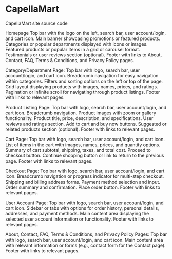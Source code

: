 # CapellaMart
CapellaMart site source code

Homepage
Top bar with the logo on the left, search bar, user account/login, and cart icon.
Main banner showcasing promotions or featured products.
Categories or popular departments displayed with icons or images.
Featured products or popular items in a grid or carousel format.
Testimonials or user reviews section (optional).
Footer with links to About, Contact, FAQ, Terms & Conditions, and Privacy Policy pages.

Category/Department Page:
Top bar with logo, search bar, user account/login, and cart icon.
Breadcrumb navigation for easy navigation within categories.
Filters and sorting options on the left or top of the page.
Grid layout displaying products with images, names, prices, and ratings.
Pagination or infinite scroll for navigating through product listings.
Footer with links to relevant pages.

Product Listing Page:
Top bar with logo, search bar, user account/login, and cart icon.
Breadcrumb navigation.
Product images with zoom or gallery functionality.
Product title, price, description, and specifications.
User reviews and ratings section.
Add to cart and buy now buttons.
Suggested or related products section (optional).
Footer with links to relevant pages.

Cart Page:
Top bar with logo, search bar, user account/login, and cart icon.
List of items in the cart with images, names, prices, and quantity options.
Summary of cart subtotal, shipping, taxes, and total cost.
Proceed to checkout button.
Continue shopping button or link to return to the previous page.
Footer with links to relevant pages.

Checkout Page:
Top bar with logo, search bar, user account/login, and cart icon.
Breadcrumb navigation or progress indicator for multi-step checkout.
Shipping and billing address forms.
Payment method selection and input.
Order summary and confirmation.
Place order button.
Footer with links to relevant pages.

User Account Page:
Top bar with logo, search bar, user account/login, and cart icon.
Sidebar or tabs with options for order history, personal details, addresses, and payment methods.
Main content area displaying the selected user account information or functionality.
Footer with links to relevant pages.

About, Contact, FAQ, Terms & Conditions, and Privacy Policy Pages:
Top bar with logo, search bar, user account/login, and cart icon.
Main content area with relevant information or forms (e.g., contact form for the Contact page).
Footer with links to relevant pages.


